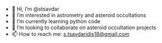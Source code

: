 - 👋 Hi, I’m @stsavdar
- 👀 I’m interested in astrometry and asteroid occultations
- 🌱 I’m currently learning python code
- 💞️ I’m looking to collaborate on asteroid occultation projects
- 📫 How to reach me: s.tsavdaridis18@gmail.com

<!---
stsavdar/stsavdar is a ✨ special ✨ repository because its `README.md` (this file) appears on your GitHub profile.
You can click the Preview link to take a look at your changes.
--->
